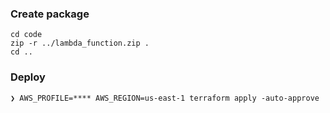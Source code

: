 
### Create package
```
cd code
zip -r ../lambda_function.zip .
cd ..
```

### Deploy
```
❯ AWS_PROFILE=**** AWS_REGION=us-east-1 terraform apply -auto-approve
```